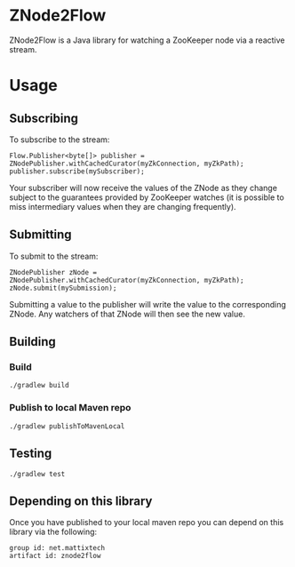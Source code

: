 # ZNode2Flow
ZNode2Flow is a Java library for watching a ZooKeeper node via a reactive stream.

# Usage
## Subscribing
To subscribe to the stream:
```
Flow.Publisher<byte[]> publisher = ZNodePublisher.withCachedCurator(myZkConnection, myZkPath);
publisher.subscribe(mySubscriber);
```

Your subscriber will now receive the values of the ZNode as they change subject to the guarantees
provided by ZooKeeper watches (it is possible to miss intermediary values when they are changing frequently).

## Submitting
To submit to the stream:
```
ZNodePublisher zNode = ZNodePublisher.withCachedCurator(myZkConnection, myZkPath);
zNode.submit(mySubmission);
```

Submitting a value to the publisher will write the value to the corresponding ZNode. Any watchers of that ZNode
will then see the new value.

## Building
### Build
`./gradlew build`

### Publish to local Maven repo
`./gradlew publishToMavenLocal`

## Testing
`./gradlew test`

## Depending on this library
Once you have published to your local maven repo you can depend on this library via the following:
```
group id: net.mattixtech
artifact id: znode2flow
```